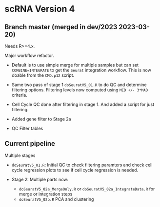 # scRNA Version 4

## Branch master (merged in dev/2023 2023-03-20)

Needs R>=4.x.

Major workflow refactor.

- Default is to use simple merge for multiple samples but can set `COMBINE=INTEGRATE` to get the `Seurat` integration workflow. This is now doable from the `CMD.p12` script.

- Same two pass of stage 1 `doSeuratV5_01.R` to do QC and determine filtering options. Filtering levels now computed using `MED +/- 3*MAD` criteria.

- Cell Cycle QC done after filtering in stage 1. And added a script for just filtering.

- Added gene filter to Stage 2a

- QC Filter tables

## Current pipeline

Multiple stages

- `doSeuratV5_01.R`: Initial QC to check filtering paramters and check cell cycle regression plots to see if cell cycle regression is needed.

- Stage 2: Multiple parts now:

    - `doSeuratV5_02a_MergeOnly.R` or `doSeuratV5_02a_IntegrateData.R` for merge or integration steps
    - `doSeuratV5_02b.R` PCA and clustering


